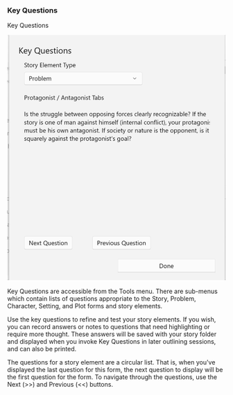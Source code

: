 ### Key Questions ###





Key Questions <br/>

![](Tools-Key-Questions.png)


Key Questions are accessible from the Tools menu.  There are sub-menus which contain lists of questions appropriate to the Story, Problem, Character, Setting, and Plot forms and story elements. <br/>

Use the key questions to refine and test your story elements.   If you wish, you can record  answers or notes to questions that need highlighting or require more thought.  These answers will be saved with your story folder and displayed when you invoke Key Questions in later outlining sessions, and can also be printed. <br/>

The questions for a story element are a circular list.  That is, when you've displayed the last question for this form, the next question to display will be the first question for the form.  To navigate through the questions, use the Next (>>) and Previous (<<) buttons. <br/>

